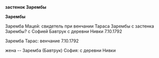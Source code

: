 **застенок Зарембы**

**Зарембы**

Заремба Мацей: свидетель при венчании Тараса Зарембы с застенка Зарембы?
с Софией Бавтрук с деревни Нивки 7.10.1792

Заремба Тарас: венчание 7.10.1792

жена -- Заремба (Бавтрук) София: с деревни Нивки
